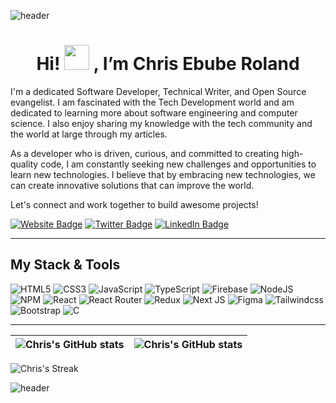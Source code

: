 ![header](https://capsule-render.vercel.app/api?type=waving&height=190&color=gradient&text=Welcome&fontColor=ffffff&textBg=false&animation=fadeIn&reversal=false&section=header&fontSize=30&fontAlign=50&fontAlignY=35)

<h1 align="center">Hi! <img src="https://raw.githubusercontent.com/nixin72/nixin72/master/wave.gif" height="40px" width="40px"></img> , I’m Chris Ebube Roland</h1>

I'm a dedicated Software Developer, Technical Writer, and Open Source evangelist. I am fascinated with the Tech Development world and am dedicated to learning more about software engineering and computer science. I also enjoy sharing my knowledge with the tech community and the world at large through my articles.

As a developer who is driven, curious, and committed to creating high-quality code, I am constantly seeking new challenges and opportunities to learn new technologies. I believe that by embracing new technologies, we can create innovative solutions that can improve the world.

Let's connect and work together to build awesome projects!

[![Website Badge](https://img.shields.io/badge/-medium.com/@chrisebuberoland-000000?style=for-the-badge&logo=Google-Chrome&logoColor=white&link=https://medium.com/@chrisebuberoland)](https://medium.com/@chrisebuberoland) 
[![Twitter Badge](https://img.shields.io/badge/-@ChrisEbubeRolnd-1ca0f1?style=for-the-badge&logo=X&logoColor=white&link=https://twitter.com/ChrisEbubeRolnd)](https://twitter.com/ChrisEbubeRolnd) <!-- <a href="https://www.linkedin.com/in/chrisebuberoland">
        <img src="https://img.shields.io/badge/LinkedIn-blue?style=flat-square&logo=linkedin" alt="LinkedIn">-->
[![LinkedIn Badge](https://img.shields.io/badge/linkedin-%2300599C.svg?style=for-the-badge&logo=linkedin%2B%2B&logoColor=white&link=https://www.linkedin.com/in/chrisebuberoland)](https://www.linkedin.com/in/chrisebuberoland)
    </a>

<hr/>
<!-- This is a comment -->
<h2> My Stack & Tools </h2>

![HTML5](https://img.shields.io/badge/html5-%23E34F26.svg?style=for-the-badge&logo=html5&logoColor=white) 
![CSS3](https://img.shields.io/badge/css3-%231572B6.svg?style=for-the-badge&logo=css3&logoColor=white) 
![JavaScript](https://img.shields.io/badge/javascript-%23323330.svg?style=for-the-badge&logo=javascript&logoColor=%23F7DF1E) 
![TypeScript](https://img.shields.io/badge/TypeScript-007ACC?style=for-the-badge&logo=typescript&logoColor=white) 
![Firebase](https://img.shields.io/badge/firebase-%23039BE5.svg?style=for-the-badge&logo=firebase)
![NodeJS](https://img.shields.io/badge/node.js-6DA55F?style=for-the-badge&logo=node.js&logoColor=white) 
![NPM](https://img.shields.io/badge/NPM-%23000000.svg?style=for-the-badge&logo=npm&logoColor=white) 
![React](https://img.shields.io/badge/react-%2320232a.svg?style=for-the-badge&logo=react&logoColor=%2361DAFB) 
![React Router](https://img.shields.io/badge/React_Router-CA4245?style=for-the-badge&logo=react-router&logoColor=white) 
![Redux](https://img.shields.io/badge/redux-%23593d88.svg?style=for-the-badge&logo=redux&logoColor=white)
![Next JS](https://img.shields.io/badge/Next-black?style=for-the-badge&logo=next.js&logoColor=white) 
![Figma](https://img.shields.io/badge/figma-%23F24E1E.svg?style=for-the-badge&logo=figma&logoColor=white) 
![Tailwindcss](https://img.shields.io/badge/Tailwind_CSS-38B2AC?style=for-the-badge&logo=tailwind-css&logoColor=white) 
![Bootstrap](https://img.shields.io/badge/Bootstrap-563D7C?style=for-the-badge&logo=bootstrap&logoColor=white) 
![C](https://img.shields.io/badge/c-%2300599C.svg?style=for-the-badge&logo=c%2B%2B&logoColor=white)
<!--![Expo](https://img.shields.io/badge/expo-1C1E24?style=for-the-badge&logo=expo&logoColor=#D04A37)--> 
<!--![React Native](https://img.shields.io/badge/react_native-%2320232a.svg?style=for-the-badge&logo=react&logoColor=%2361DAFB)--> 
<!--![Arduino](https://img.shields.io/badge/-Arduino-00979D?style=for-the-badge&logo=Arduino&logoColor=white) ![Frame 5](https://user-images.githubusercontent.com/69016682/194751119-3014be96-74bc-4156-8620-366b67884583.png)--> 
---

| <img align="center" src="https://github-readme-stats.vercel.app/api?username=ChrisRoland&show_icons=true&include_all_commits=true&hide_border=true" alt="Chris's GitHub stats" /> | <img align="center" src="https://github-readme-stats.vercel.app/api/top-langs/?username=ChrisRoland&langs_count=8&layout=compact&hide_border=true" alt="Chris's GitHub stats" /> |
| ------------- | ------------- |

![Chris's Streak](https://github-readme-streak-stats.herokuapp.com/?user=ChrisRoland&theme=github-green-purple&hide_border=true&card_width=900px)


![header](https://capsule-render.vercel.app/api?type=venom&height=190&color=gradient&text=Let's%20Connect&textBg=false&animation=fadeIn&reversal=false&section=header&fontSize=30)
<!---
ChrisRoland/ChrisRoland is a ✨ special ✨ repository because its `README.md` (this file) appears on your GitHub profile.
You can click the Preview link to take a look at your changes.
--->
